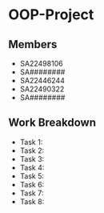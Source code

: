 # OOP-Project

## Members
  - SA22498106
  - SA########
  - SA22446244
  - SA22490322
  - SA########

## Work Breakdown
  - Task 1: 
  - Task 2: 
  - Task 3:
  - Task 4:
  - Task 5:
  - Task 6: 
  - Task 7:
  - Task 8:
